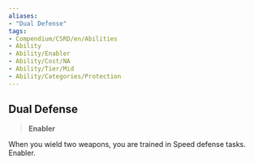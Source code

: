 ```yaml
---
aliases:
- "Dual Defense"
tags:
- Compendium/CSRD/en/Abilities
- Ability
- Ability/Enabler
- Ability/Cost/NA
- Ability/Tier/Mid
- Ability/Categories/Protection
---
```


  
## Dual Defense  
>**Enabler**
  
When you wield two weapons, you are trained in Speed defense tasks. Enabler.